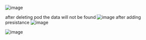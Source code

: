 
![image](https://github.com/user-attachments/assets/aaf8faba-024d-44f3-8802-3b9a30da1fa6)


after deleting pod the data will not be found 
![image](https://github.com/user-attachments/assets/1560c6ad-4e32-412f-8e17-e4fade66131d)
after adding presistance
![image](https://github.com/user-attachments/assets/9c384892-b93f-42db-bfd1-0cab18628d50)

![image](https://github.com/user-attachments/assets/9c8f8dfe-e050-4086-b1e7-f9e884120d89)
